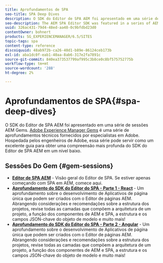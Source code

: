 ```yaml
---
title: Aprofundamentos de SPA
seo-title: SPA Deep Dives
description: O SDK do Editor de SPA AEM foi apresentado em uma série de sessões AEM Gems. Hospedada pelos engenheiros de Adobe, essa série pode servir como um excelente guia para obter uma compreensão mais profunda do SDK do Editor de SPA AEM em um nível baixo, hospedado pelos engenheiros de Adobe.
seo-description: The AEM SPA Editor SDK was featured in a series of AEM Gems sessions. Hosted by Adobe engineers, this series can serve as a great guide to gain a deeper understanding of the AEM SPA Editor SDK at a low level, hosted by Adobe engineers.
uuid: 326ac431-79d4-48ed-aa48-0c9bfdbd23d0
contentOwner: bohnert
products: SG_EXPERIENCEMANAGER/6.5/SITES
topic-tags: spa
content-type: reference
discoiquuid: 48ab972b-ca26-40d1-b89e-86124ceb173b
exl-id: aba1dc0f-eab1-40aa-8ab6-317e2fa7891c
source-git-commit: 840ea373537799af995c3b8ce0c8bf575752775b
workflow-type: tm+mt
source-wordcount: '288'
ht-degree: 2%

---
```


# Aprofundamentos de SPA{#spa-deep-dives}

O SDK do Editor de SPA AEM foi apresentado em uma série de sessões AEM Gems. [Adobe Experience Manager Gems](https://helpx.adobe.com/experience-manager/kt/eseminars/gems/aem-index.html) é uma série de aprofundamentos técnicos fornecidos por especialistas em Adobe. Hospedada pelos engenheiros de Adobe, essa série pode servir como um excelente guia para obter uma compreensão mais profunda do SDK do Editor de SPA AEM em um nível baixo.

## Sessões Do Gem {#gem-sessions}

* **[Editor de SPA AEM](https://helpx.adobe.com/experience-manager/kt/eseminars/gems/aem-spa-editor.html)** - Visão geral do Editor de SPA. Se estiver apenas começando com SPA em AEM, comece aqui.
* **[Aprofundamento do SDK do Editor do SPA - Parte 1 - React](https://helpx.adobe.com/experience-manager/kt/eseminars/gems/SPA-Editor-SDK-Deep-Dive-React.html)** - Um aprofundamento sobre o desenvolvimento de Aplicativos de página única que podem ser criados com o Editor de páginas AEM. Abrangendo considerações e recomendações sobre a estrutura dos projetos, revise todas as camadas que compõem a arquitetura de um projeto, a função dos componentes de AEM e SPA, a estrutura e os campos JSON-chave do objeto de modelo e muito mais!
* **[Aprofundamento do SDK do Editor do SPA - Parte 2 - Angular](https://helpx.adobe.com/experience-manager/kt/eseminars/gems/SPA-Editor-SDK-Deep-Dive-Angular.html)** - Um aprofundamento sobre o desenvolvimento de Aplicativos de página única que podem ser criados com o Editor de páginas AEM. Abrangendo considerações e recomendações sobre a estrutura dos projetos, revise todas as camadas que compõem a arquitetura de um projeto, a função dos componentes de AEM e SPA, a estrutura e os campos JSON-chave do objeto de modelo e muito mais!
